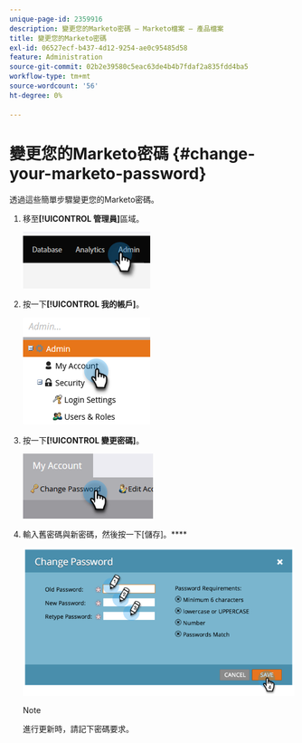 ```yaml
---
unique-page-id: 2359916
description: 變更您的Marketo密碼 — Marketo檔案 — 產品檔案
title: 變更您的Marketo密碼
exl-id: 06527ecf-b437-4d12-9254-ae0c95485d58
feature: Administration
source-git-commit: 02b2e39580c5eac63de4b4b7fdaf2a835fdd4ba5
workflow-type: tm+mt
source-wordcount: '56'
ht-degree: 0%

---
```


# 變更您的Marketo密碼 {#change-your-marketo-password}

透過這些簡單步驟變更您的Marketo密碼。

1. 移至&#x200B;**[!UICONTROL 管理員]**&#x200B;區域。

   ![](assets/change-your-marketo-password-1.png)

1. 按一下&#x200B;**[!UICONTROL 我的帳戶]**。

   ![](assets/change-your-marketo-password-2.png)

1. 按一下&#x200B;**[!UICONTROL 變更密碼]**。

   ![](assets/change-your-marketo-password-3.png)

1. 輸入舊密碼與新密碼，然後按一下[儲存]。****

   ![](assets/change-your-marketo-password-4.png)

   >[!NOTE]
   >
   >進行更新時，請記下密碼要求。
